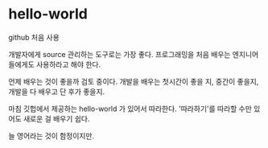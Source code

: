 # hello-world

github 처음 사용

개발자에게 source 관리하는 도구로는 가장 좋다.
프로그래밍을 처음 배우는 엔지니어들에게도 사용하라고 해야 한다.

언제 배우는 것이 좋을까 검토 중이다.
개발을 배우는 첫시간이 좋을 지, 중간이 좋을지, 개발을 다 배우고 단 후가 좋을지.

마침 깃헙에서 제공하는 hello-world 가 있어서 따라한다.
'따라하기'를 따라할 수만 있어도 새로운 걸 배우기 쉽다.

늘 영어라는 것이 함정이지만.
